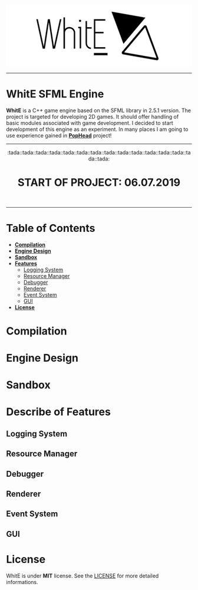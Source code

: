 ![](docs/logo.png)

------



# WhitE SFML Engine

**WhitE** is a C++ game engine based on the SFML library in 2.5.1 version. The project is targeted for developing 2D games. It should offer handling of basic modules associated with game development. I decided to start development of this engine as an experiment. In many places I am going to use experience gained in  **[PopHead](https://github.com/SPC-Some-Polish-Coders/PopHead)** project!



---------
<p align="center">
  :tada::tada::tada::tada::tada::tada::tada::tada::tada::tada::tada::tada::tada::tada::tada:</br>
  <h1 align="center"><b>START OF PROJECT: 06.07.2019</b></h1></br>
</p>

----------

# Table of Contents
- **[Compilation](#compilation)**
- **[Engine Design](#engine-design)**
- **[Sandbox](#sandbox)**
- **[Features](#describe-of-features)**
    - [Logging System](#logging-system)
    - [Resource Manager](#resource-manager)
    - [Debugger](#debugger)
    - [Renderer](#renderer)
    - [Event System](#event-system)
    - [GUI](#gui)
- **[License](#license)**

# Compilation

# Engine Design

# Sandbox

# Describe of Features

## Logging System

## Resource Manager

## Debugger

## Renderer

## Event System

## GUI



# License

WhitE is under **MIT** license. See the [LICENSE](https://github.com/Whittler23/WhitE-SFML-Engine/blob/master/LICENSE) for more detailed informations.
